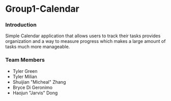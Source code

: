 # Group1-Calendar

### Introduction

Simple Calendar application that allows users to track their tasks provides organization and a way to measure progress which makes a large amount of tasks much more manageable.

### Team Members

- Tyler Green
- Tyler Milian
- Shuijian "Micheal" Zhang
- Bryce Di Geronimo
- Haojun "Jarvis" Dong

